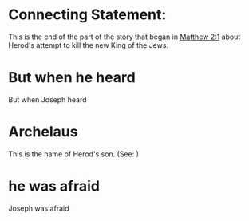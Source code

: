 
# Connecting Statement:
This is the end of the part of the story that began in [Matthew 2:1](../02/01.md) about Herod's attempt to kill the new King of the Jews.

# But when he heard
But when Joseph heard

# Archelaus
This is the name of Herod's son. (See: )

# he was afraid
Joseph was afraid